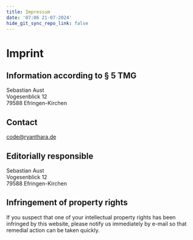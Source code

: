 ```yaml
---
title: Impressum
date: '07:06 21-07-2024'
hide_git_sync_repo_link: false
---
```


# Imprint

## Information according to § 5 TMG

Sebastian Aust  
Vogesenblick 12  
79588 Efringen-Kirchen 

## Contact

code@ryanthara.de

## Editorially responsible

Sebastian Aust  
Vogesenblick 12  
79588 Efringen-Kirchen

## Infringement of property rights

If you suspect that one of your intellectual property rights has been infringed by this website, please notify us immediately by e-mail so that remedial action can be taken quickly.